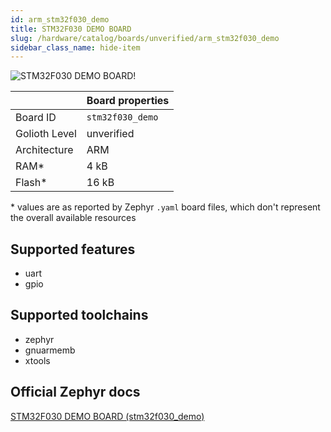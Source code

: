 ```yaml
---
id: arm_stm32f030_demo
title: STM32F030 DEMO BOARD
slug: /hardware/catalog/boards/unverified/arm_stm32f030_demo
sidebar_class_name: hide-item
---
```


[//]: # (This is an auto-generated file, do not edit! Changes to it will be lost upon re-generation)

![STM32F030 DEMO BOARD!](/img/boards/arm/stm32f030_demo.png "STM32F030 DEMO BOARD")

|                | Board properties     |
| -------------  | -------------------- |
| Board ID       | `stm32f030_demo` |
| Golioth Level  | unverified       |
| Architecture   | ARM |
| RAM*           | 4 kB |
| Flash*         | 16 kB |

\* values are as reported by Zephyr `.yaml` board files, which don't represent the overall available resources



## Supported features

* uart
* gpio

## Supported toolchains

* zephyr
* gnuarmemb
* xtools

## Official Zephyr docs

[STM32F030 DEMO BOARD (stm32f030_demo)](https://docs.zephyrproject.org/latest/boards/arm/stm32f030_demo/doc/index.html)
